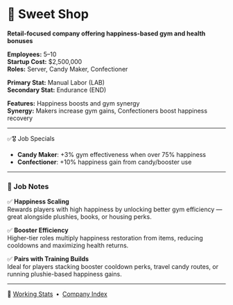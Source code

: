 ﻿# 🍬 Sweet Shop  
**Retail-focused company offering happiness-based gym and health bonuses**

**Employees:**          5–10  
**Startup Cost:**       $2,500,000  
**Roles:**              Server, Candy Maker, Confectioner  

**Primary Stat:**       Manual Labor (LAB)  
**Secondary Stat:**     Endurance (END)  

**Features:**           Happiness boosts and gym synergy  
**Synergy:**            Makers increase gym gains, Confectioners boost happiness recovery

---

✅🎖️ Job Specials

- **Candy Maker**: +3% gym effectiveness when over 75% happiness  
- **Confectioner**: +10% happiness gain from candy/booster use

---

### 🧾 Job Notes

✅ **Happiness Scaling**  
Rewards players with high happiness by unlocking better gym efficiency — great alongside plushies, books, or housing perks.

✅ **Booster Efficiency**  
Higher-tier roles multiply happiness restoration from items, reducing cooldowns and maximizing health returns.

✅ **Pairs with Training Builds**  
Ideal for players stacking booster cooldown perks, travel candy routes, or running plushie-based happiness gains.

---

📎 [Working Stats](../company_info/working-stats.md) • [Company Index](index.md)
